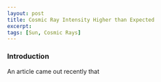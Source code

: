 ```yaml
---
layout: post
title: Cosmic Ray Intensity Higher than Expected
excerpt: 
tags: [Sun, Cosmic Rays]
---
```


### Introduction
An article came out recently that 
